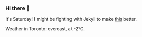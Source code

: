 ### Hi there :wave:

It's Saturday! I might be fighting with Jekyll to make [this](https://swissclubtoronto.ca) better.

Weather in Toronto: overcast, at -2°C.
